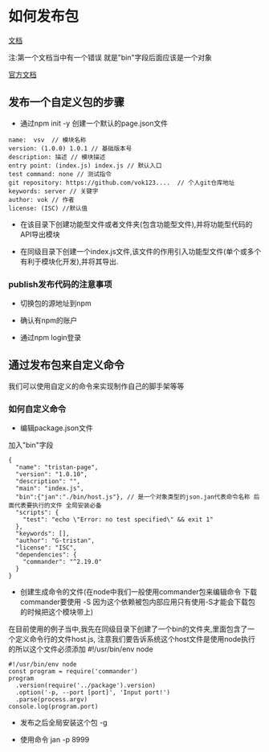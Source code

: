 # 如何发布包

[文档](https://www.cnblogs.com/vok-think/p/7475073.html)

注:第一个文档当中有一个错误 就是"bin"字段后面应该是一个对象

[官方文档](https://www.npmjs.cn/)

## 发布一个自定义包的步骤

- 通过npm init -y 创建一个默认的page.json文件

```
name:  vsv  // 模块名称
version: (1.0.0) 1.0.1 // 基础版本号
description: 描述 // 模块描述
entry point: (index.js) index.js // 默认入口
test command: none // 测试指令
git repository: https://github.com/vok123....  // 个人git仓库地址
keywords: server // 关键字
author: vok // 作者
license: (ISC) //默认值
```

- 在该目录下创建功能型文件或者文件夹(包含功能型文件),并将功能型代码的API导出模块

- 在同级目录下创建一个index.js文件,该文件的作用引入功能型文件(单个或多个有利于模块化开发),并将其导出.

### publish发布代码的注意事项

- 切换包的源地址到npm

- 确认有npm的账户

- 通过npm login登录

## 通过发布包来自定义命令

我们可以使用自定义的命令来实现制作自己的脚手架等等

### 如何自定义命令

- 编辑package.json文件

加入"bin"字段

```
{
  "name": "tristan-page",
  "version": "1.0.10",
  "description": "",
  "main": "index.js",
  "bin":{"jan":"./bin/host.js"}, // 是一个对象类型的json.jan代表命令名称 后面代表要执行的文件 全局安装必备
  "scripts": {
    "test": "echo \"Error: no test specified\" && exit 1"
  },
  "keywords": [],
  "author": "G-tristan",
  "license": "ISC",
  "dependencies": {
    "commander": "^2.19.0"
  }
}
```

- 创建生成命令的文件(在node中我们一般使用commander包来编辑命令 下载commander要使用 -S 因为这个依赖被包内部应用只有使用-S才能会下载包的时候把这个模块带上)
  
在目前使用的例子当中,我先在同级目录下创建了一个bin的文件夹,里面包含了一个定义命令行的文件host.js, 注意我们要告诉系统这个host文件是使用node执行的所以这个文件必须添加 #!/usr/bin/env node

```
#!/usr/bin/env node
const program = require('commander')
program
  .version(require('../package').version)
  .option('-p, --port [port]', 'Input port!')
  .parse(process.argv)
console.log(program.port)
```

- 发布之后全局安装这个包 -g

- 使用命令 jan -p 8999